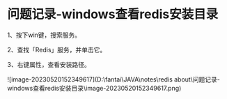 # 问题记录-windows查看redis安装目录

1、按下win键，搜索服务。

2、查找「Redis」服务，并单击它。

3、右键属性，查看安装路径。

![image-20230520152349617](D:\fantai\JAVA\notes\redis about\问题记录-windows查看redis安装目录\image-20230520152349617.png)